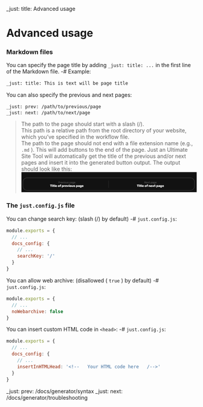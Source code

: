 _just: title: Advanced usage
# Advanced usage
### Markdown files
You can specify the page title by adding `_just: title: ...` in the first line of the Markdown file.
-# Example:
```md
_just: title: This is text will be page title
```

You can also specify the previous and next pages:
```
_just: prev: /path/to/previous/page
_just: next: /path/to/next/page
```
> The path to the page should start with a slash (/). <br>This path is a relative path from the root directory of your website, which you’ve specified in the workflow file. <br>The path to the page should not end with a file extension name (e.g., `.md` ).
This will add buttons to the end of the page.
Just an Ultimate Site Tool will automatically get the title of the previous and/or next pages and insert it into the generated button output.
The output should look like this:
![Output](/img/generator-adv-prevnext.png)

### The `just.config.js` file
You can change search key: (slash (/) by default)
-# `just.config.js`:
```js
module.exports = {
  // ...
  docs_config: {
    // ...
    searchKey: '/'
  }
}
```

You can allow web archive: (disallowed ( `true` ) by default)
-# `just.config.js`:
```js
module.exports = {
  // ...
  noWebarchive: false
}
```

You can insert custom HTML code in `<head>`:
-# `just.config.js`:
```js
module.exports = {
  // ...
  docs_config: {
    // ...
    insertInHTMLHead: '<!--   Your HTML code here   /-->'
  }
}
```

_just: prev: /docs/generator/syntax
_just: next: /docs/generator/troubleshooting